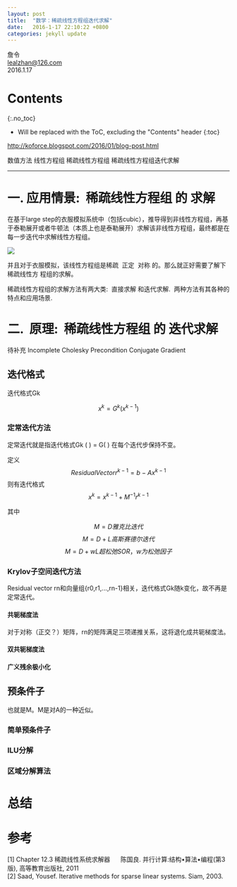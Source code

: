 ```yaml
---
layout: post
title:  "数学：稀疏线性方程组迭代求解"
date:   2016-1-17 22:10:22 +0800
categories: jekyll update
---
```


詹令   
lealzhan@126.com    
2016.1.17   

# Contents
{:.no_toc}

* Will be replaced with the ToC, excluding the "Contents" header
{:toc}


http://koforce.blogspot.com/2016/01/blog-post.html


数值方法
线性方程组
稀疏线性方程组
稀疏线性方程组迭代求解

----------------------------------------------------------------------

# 一. 应用情景:  稀疏线性方程组 的 求解 
在基于large step的衣服模拟系统中（包括cubic），推导得到非线性方程组，再基于泰勒展开或者牛顿法（本质上也是泰勒展开）求解该非线性方程组，最终都是在每一步迭代中求解线性方程组。

![](http://1.bp.blogspot.com/-MxL8OFADMbw/VpqbDdOLQJI/AAAAAAAAHT0/7UZj-qAyZx0/s1600/FullSizeRender%2B%25283%2529.jpg)

并且对于衣服模拟，该线性方程组是稀疏  正定  对称 的。那么就正好需要了解下稀疏线性方
程组的求解。

稀疏线性方程组的求解方法有两大类:  直接求解 和迭代求解.  两种方法有其各种的特点和应用场景.


# 二.  原理:  稀疏线性方程组 的 迭代求解 

待补充 Incomplete Cholesky Precondition Conjugate Gradient


## 迭代格式
迭代格式Gk

$$ x^k = G^k(x^{k-1}) $$

### 定常迭代方法
定常迭代就是指迭代格式Gk ( ) = G( ) 在每个迭代步保持不变。

定义
$$ Residual Vector  r^{k-1} = b - Ax^{k-1} $$
则有迭代格式
$$ x^k = x^{k-1} + M^{-1}r^{k-1} $$

其中

$$ M = D  雅克比迭代 $$
$$ M = D + L 高斯赛德尔迭代 $$
$$ M = D + wL 超松弛SOR ，w为松弛因子 $$


### Krylov子空间迭代方法
Residual vector rn和向量组{r0,r1,...,rn-1}相关，迭代格式Gk随k变化，故不再是定常迭代。

#### 共轭梯度法
对于对称（正交？）矩阵，rn的矩阵满足三项递推关系，这将退化成共轭梯度法。

#### 双共轭梯度法
 

#### 广义残余极小化


## 预条件子
也就是M。M是对A的一种近似。

### 简单预条件子




### ILU分解


### 区域分解算法

# 总结



# 参考
[1] Chapter 12.3 稀疏线性系统求解器      陈国良. 并行计算:结构•算法•编程(第3版), 高等教育出版社, 2011       
[2] Saad, Yousef. Iterative methods for sparse linear systems. Siam, 2003.

